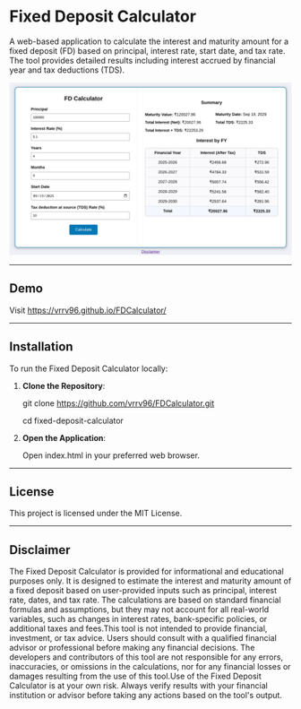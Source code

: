 # Fixed Deposit Calculator

A web-based application to calculate the interest and maturity amount for a fixed deposit (FD) based on principal, interest rate, start date, and tax rate. The tool provides detailed results including interest accrued by financial year and tax deductions (TDS).

![Screenshot](images/screenshot.png)

---

## Demo

Visit https://vrrv96.github.io/FDCalculator/

---

## Installation

To run the Fixed Deposit Calculator locally:

1. **Clone the Repository**:
  
   git clone https://github.com/vrrv96/FDCalculator.git

   cd fixed-deposit-calculator
   
3. **Open the Application**:

    Open index.html  in your preferred web browser.

---

## License

This project is licensed under the MIT License.

---

## Disclaimer

The Fixed Deposit Calculator is provided for informational and educational purposes only. It is designed to estimate the interest and maturity amount of a fixed deposit based on user-provided inputs such as principal, interest rate, dates, and tax rate. The calculations are based on standard financial formulas and assumptions, but they may not account for all real-world variables, such as changes in interest rates, bank-specific policies, or additional taxes and fees.This tool is not intended to provide financial, investment, or tax advice. Users should consult with a qualified financial advisor or professional before making any financial decisions. The developers and contributors of this tool are not responsible for any errors, inaccuracies, or omissions in the calculations, nor for any financial losses or damages resulting from the use of this tool.Use of the Fixed Deposit Calculator is at your own risk. Always verify results with your financial institution or advisor before taking any actions based on the tool's output.



